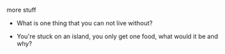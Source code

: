 more stuff

- What is one thing that you can not live without?

* You're stuck on an island, you only get one food, what would it be and why?
